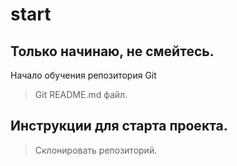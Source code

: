 # start
## Только начинаю, не смейтесь.
Начало обучения репозитория Git
>Git README.md файл.
## Инструкции для старта проекта.
>Склонировать репозиторий.